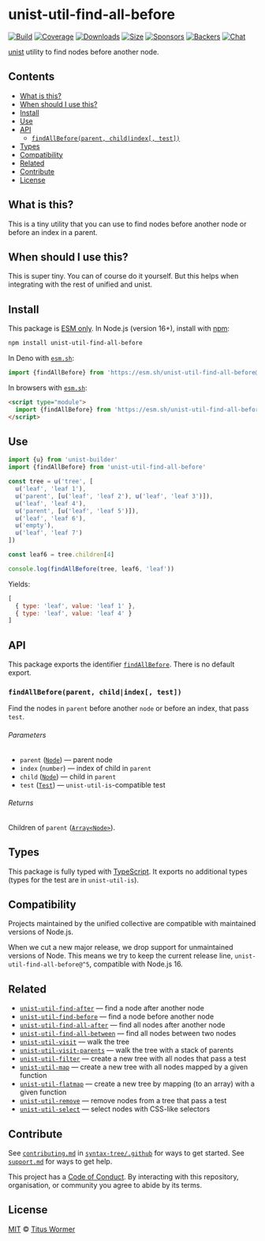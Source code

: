 # unist-util-find-all-before

[![Build][build-badge]][build]
[![Coverage][coverage-badge]][coverage]
[![Downloads][downloads-badge]][downloads]
[![Size][size-badge]][size]
[![Sponsors][sponsors-badge]][collective]
[![Backers][backers-badge]][collective]
[![Chat][chat-badge]][chat]

[unist][] utility to find nodes before another node.

## Contents

*   [What is this?](#what-is-this)
*   [When should I use this?](#when-should-i-use-this)
*   [Install](#install)
*   [Use](#use)
*   [API](#api)
    *   [`findAllBefore(parent, child|index[, test])`](#findallbeforeparent-childindex-test)
*   [Types](#types)
*   [Compatibility](#compatibility)
*   [Related](#related)
*   [Contribute](#contribute)
*   [License](#license)

## What is this?

This is a tiny utility that you can use to find nodes before another node or
before an index in a parent.

## When should I use this?

This is super tiny.
You can of course do it yourself.
But this helps when integrating with the rest of unified and unist.

## Install

This package is [ESM only][esm].
In Node.js (version 16+), install with [npm][]:

```sh
npm install unist-util-find-all-before
```

In Deno with [`esm.sh`][esmsh]:

```js
import {findAllBefore} from 'https://esm.sh/unist-util-find-all-before@5'
```

In browsers with [`esm.sh`][esmsh]:

```html
<script type="module">
  import {findAllBefore} from 'https://esm.sh/unist-util-find-all-before@5?bundle'
</script>
```

## Use

```js
import {u} from 'unist-builder'
import {findAllBefore} from 'unist-util-find-all-before'

const tree = u('tree', [
  u('leaf', 'leaf 1'),
  u('parent', [u('leaf', 'leaf 2'), u('leaf', 'leaf 3')]),
  u('leaf', 'leaf 4'),
  u('parent', [u('leaf', 'leaf 5')]),
  u('leaf', 'leaf 6'),
  u('empty'),
  u('leaf', 'leaf 7')
])

const leaf6 = tree.children[4]

console.log(findAllBefore(tree, leaf6, 'leaf'))
```

Yields:

```js
[
  { type: 'leaf', value: 'leaf 1' },
  { type: 'leaf', value: 'leaf 4' }
]
```

## API

This package exports the identifier [`findAllBefore`][api-find-all-before].
There is no default export.

### `findAllBefore(parent, child|index[, test])`

Find the nodes in `parent` before another `node` or before an index,
that pass `test`.

###### Parameters

*   `parent` ([`Node`][node])
    — parent node
*   `index` (`number`)
    — index of child in `parent`
*   `child` ([`Node`][node])
    — child in `parent`
*   `test` ([`Test`][test])
    — `unist-util-is`-compatible test

###### Returns

Children of `parent` ([`Array<Node>`][node]).

## Types

This package is fully typed with [TypeScript][].
It exports no additional types (types for the test are in `unist-util-is`).

## Compatibility

Projects maintained by the unified collective are compatible with maintained
versions of Node.js.

When we cut a new major release, we drop support for unmaintained versions of
Node.
This means we try to keep the current release line,
`unist-util-find-all-before@^5`, compatible with Node.js 16.

## Related

*   [`unist-util-find-after`](https://github.com/syntax-tree/unist-util-find-after)
    — find a node after another node
*   [`unist-util-find-before`](https://github.com/syntax-tree/unist-util-find-before)
    — find a node before another node
*   [`unist-util-find-all-after`](https://github.com/syntax-tree/unist-util-find-all-after)
    — find all nodes after another node
*   [`unist-util-find-all-between`](https://github.com/mrzmmr/unist-util-find-all-between)
    — find all nodes between two nodes
*   [`unist-util-visit`](https://github.com/syntax-tree/unist-util-visit)
    — walk the tree
*   [`unist-util-visit-parents`](https://github.com/syntax-tree/unist-util-visit-parents)
    — walk the tree with a stack of parents
*   [`unist-util-filter`](https://github.com/syntax-tree/unist-util-filter)
    — create a new tree with all nodes that pass a test
*   [`unist-util-map`](https://github.com/syntax-tree/unist-util-map)
    — create a new tree with all nodes mapped by a given function
*   [`unist-util-flatmap`](https://gitlab.com/staltz/unist-util-flatmap)
    — create a new tree by mapping (to an array) with a given function
*   [`unist-util-remove`](https://github.com/syntax-tree/unist-util-remove)
    — remove nodes from a tree that pass a test
*   [`unist-util-select`](https://github.com/syntax-tree/unist-util-select)
    — select nodes with CSS-like selectors

## Contribute

See [`contributing.md`][contributing] in [`syntax-tree/.github`][health] for
ways to get started.
See [`support.md`][support] for ways to get help.

This project has a [Code of Conduct][coc].
By interacting with this repository, organisation, or community you agree to
abide by its terms.

## License

[MIT][license] © [Titus Wormer][author]

<!-- Definitions -->

[build-badge]: https://github.com/syntax-tree/unist-util-find-all-before/workflows/main/badge.svg

[build]: https://github.com/syntax-tree/unist-util-find-all-before/actions

[coverage-badge]: https://img.shields.io/codecov/c/github/syntax-tree/unist-util-find-all-before.svg

[coverage]: https://codecov.io/github/syntax-tree/unist-util-find-all-before

[downloads-badge]: https://img.shields.io/npm/dm/unist-util-find-all-before.svg

[downloads]: https://www.npmjs.com/package/unist-util-find-all-before

[size-badge]: https://img.shields.io/badge/dynamic/json?label=minzipped%20size&query=$.size.compressedSize&url=https://deno.bundlejs.com/?q=unist-util-find-all-before

[size]: https://bundlejs.com/?q=unist-util-find-all-before

[sponsors-badge]: https://opencollective.com/unified/sponsors/badge.svg

[backers-badge]: https://opencollective.com/unified/backers/badge.svg

[collective]: https://opencollective.com/unified

[chat-badge]: https://img.shields.io/badge/chat-discussions-success.svg

[chat]: https://github.com/syntax-tree/unist/discussions

[npm]: https://docs.npmjs.com/cli/install

[esm]: https://gist.github.com/sindresorhus/a39789f98801d908bbc7ff3ecc99d99c

[esmsh]: https://esm.sh

[typescript]: https://www.typescriptlang.org

[license]: license

[author]: https://wooorm.com

[health]: https://github.com/syntax-tree/.github

[contributing]: https://github.com/syntax-tree/.github/blob/main/contributing.md

[support]: https://github.com/syntax-tree/.github/blob/main/support.md

[coc]: https://github.com/syntax-tree/.github/blob/main/code-of-conduct.md

[unist]: https://github.com/syntax-tree/unist

[node]: https://github.com/syntax-tree/unist#node

[test]: https://github.com/syntax-tree/unist-util-is#test

[api-find-all-before]: #findallbeforeparent-childindex-test
